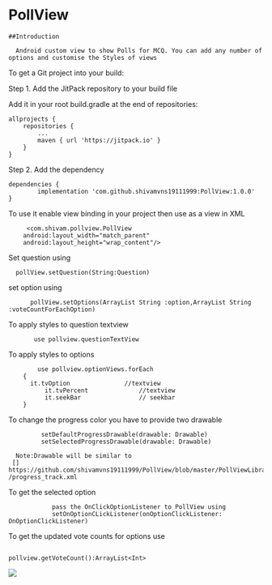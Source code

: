 # PollView

    ##Introduction

      Android custom view to show Polls for MCQ. You can add any number of options and customise the Styles of views 

To get a Git project into your build:

Step 1. Add the JitPack repository to your build file

Add it in your root build.gradle at the end of repositories:

	allprojects {
		repositories {
			...
			maven { url 'https://jitpack.io' }
		}
	}
  
  Step 2. Add the dependency

	dependencies {
	        implementation 'com.github.shivamvns19111999:PollView:1.0.0'
	}
  
  To use it enable view binding in your project
 then use as a view in XML 
 
         <com.shivam.pollview.PollView
        android:layout_width="match_parent"
        android:layout_height="wrap_content"/>

Set question using 
      
      pollView.setQuestion(String:Question) 

set option using 

          pollView.setOptions(ArrayList String :option,ArrayList String :voteCountForEachOption)
	  
To apply styles to question textview

           use pollview.questionTextView
To apply styles to options

            use pollview.optionViews.forEach
	    {
	      it.tvOption               //textview
              it.tvPercent              //textview
              it.seekBar                // seekbar
	    }
	    
To change the progress color you have to provide two drawable 

             setDefaultProgressDrawable(drawable: Drawable)            
             setSelectedProgressDrawable(drawable: Drawable)
      
      Note:Drawable will be similar to
     [] https://github.com/shivamvns19111999/PollView/blob/master/PollViewLibrary/src/main/res/drawable /progress_track.xml
  

To get the selected option 

                pass the OnClickOptionListener to PollView using 
                setOnOptionCLickListener(onOptionClickListener: OnOptionClickListener)
		

To get the updated vote counts for options use 

                                       pollview.getVoteCount():ArrayList<Int>
				       


![](https://github.com/shivamvns19111999/PollView/blob/master/ezgif.com-gif-maker(1).gif)
